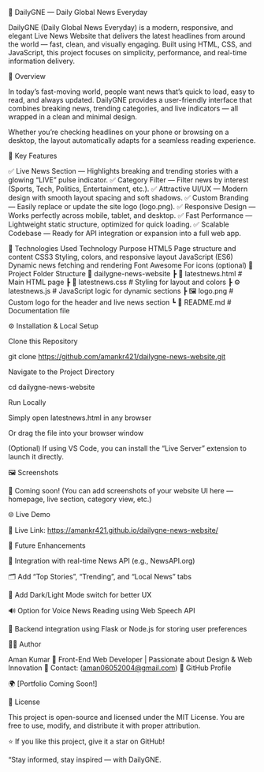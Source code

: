 📰 DailyGNE — Daily Global News Everyday

DailyGNE (Daily Global News Everyday) is a modern, responsive, and elegant Live News Website that delivers the latest headlines from around the world — fast, clean, and visually engaging.
Built using HTML, CSS, and JavaScript, this project focuses on simplicity, performance, and real-time information delivery.

🌟 Overview

In today’s fast-moving world, people want news that’s quick to load, easy to read, and always updated.
DailyGNE provides a user-friendly interface that combines breaking news, trending categories, and live indicators — all wrapped in a clean and minimal design.

Whether you’re checking headlines on your phone or browsing on a desktop, the layout automatically adapts for a seamless reading experience.

🚀 Key Features

✅ Live News Section — Highlights breaking and trending stories with a glowing “LIVE” pulse indicator.
✅ Category Filter — Filter news by interest (Sports, Tech, Politics, Entertainment, etc.).
✅ Attractive UI/UX — Modern design with smooth layout spacing and soft shadows.
✅ Custom Branding — Easily replace or update the site logo (logo.png).
✅ Responsive Design — Works perfectly across mobile, tablet, and desktop.
✅ Fast Performance — Lightweight static structure, optimized for quick loading.
✅ Scalable Codebase — Ready for API integration or expansion into a full web app.

🧩 Technologies Used
Technology	Purpose
HTML5	Page structure and content
CSS3	Styling, colors, and responsive layout
JavaScript (ES6)	Dynamic news fetching and rendering
Font Awesome	For icons (optional)
📁 Project Folder Structure
📂 dailygne-news-website
 ┣ 📜 latestnews.html        # Main HTML page
 ┣ 🎨 latestnews.css          # Styling for layout and colors
 ┣ ⚙️ latestnews.js           # JavaScript logic for dynamic sections
 ┣ 🖼️ logo.png                # Custom logo for the header and live news section
 ┗ 📄 README.md               # Documentation file

⚙️ Installation & Local Setup

Clone this Repository

git clone https://github.com/amankr421/dailygne-news-website.git


Navigate to the Project Directory

cd dailygne-news-website


Run Locally

Simply open latestnews.html in any browser

Or drag the file into your browser window

(Optional) If using VS Code, you can install the “Live Server” extension to launch it directly.

🖼️ Screenshots

🧱 Coming soon! (You can add screenshots of your website UI here — homepage, live section, category view, etc.)

🌐 Live Demo

🚀 Live Link: https://amankr421.github.io/dailygne-news-website/

🔮 Future Enhancements

🔗 Integration with real-time News API (e.g., NewsAPI.org)

🗂️ Add “Top Stories”, “Trending”, and “Local News” tabs

🌙 Add Dark/Light Mode switch for better UX

🔊 Option for Voice News Reading using Web Speech API

🧠 Backend integration using Flask or Node.js for storing user preferences

👨‍💻 Author

Aman Kumar
💼 Front-End Web Developer | Passionate about Design & Web Innovation
📧 Contact: (aman06052004@gmail.com)
🔗 GitHub Profile

🌍 [Portfolio Coming Soon!]

📜 License

This project is open-source and licensed under the MIT License.
You are free to use, modify, and distribute it with proper attribution.

⭐ If you like this project, give it a star on GitHub!

“Stay informed, stay inspired — with DailyGNE.

